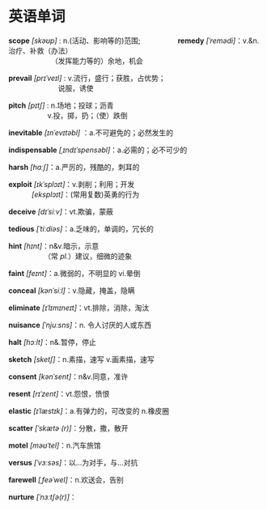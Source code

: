 # 英语单词
**scope** *[skəʊp]* : n.(活动、影响等的)范围;&emsp;&emsp;&emsp;&emsp;&emsp;&nbsp;**remedy** *[ˈremədi]*：v.&n. 治疗、补救（办法）
                <br> &emsp;&emsp;&emsp;&emsp;&emsp;&emsp;（发挥能力等的）余地，机会

**prevail** *[prɪˈveɪl]* : v.流行，盛行；获胜，占优势；
<br>&emsp;&emsp;&emsp;&emsp;&emsp;&emsp;&emsp;说服，诱使 

**pitch** *[pɪtʃ]* : n.场地；投球；沥青
<br>&emsp;&emsp;&emsp;&emsp;&emsp;&ensp;v.投，掷，扔；（使）跌倒

**inevitable** *[ɪnˈevɪtəbl]* ：a.不可避免的；必然发生的

**indispensable** *[ˌɪndɪˈspensəbl]*：a.必需的；必不可少的

**harsh** *[hɑːʃ]*：a.严厉的，残酷的，刺耳的

**exploit** *[ɪkˈsplɔɪt]*：v.剥削；利用；开发 <br>&emsp;&emsp;&emsp;&nbsp;*[eksplɔɪt]*：(常用复数)英勇的行为

**deceive** *[dɪˈsiːv]*：vt.欺骗，蒙蔽

**tedious** *[ˈtiːdiəs]*：a.乏味的，单调的，冗长的

**hint** *[hɪnt]*：n&v.暗示，示意<br>&emsp;&emsp;&emsp;&emsp;&emsp;（常 *pl.*）建议，细微的迹象

**faint** *[feɪnt]*：a.微弱的，不明显的 vi.晕倒

**conceal** *[kənˈsiːl]*：v.隐藏，掩盖，隐瞒

**eliminate** *[ɪˈlɪmɪneɪt]*：vt.排除，消除，淘汰

**nuisance** *[ˈnjuːsns]*：n. 令人讨厌的人或东西

**halt** *[hɔːlt]*：n&.暂停，停止

**sketch** *[sketʃ]*：n.素描，速写 v.画素描，速写

**consent** *[kənˈsent]*：n&v.同意，准许

**resent** *[rɪˈzent]*：vt.怨恨，愤恨

**elastic** *[ɪˈlæstɪk]*：a.有弹力的，可改变的 n.橡皮圈

**scatter** *[ˈskætə (r)]*：分散，撒，散开

**motel** *[məʊˈtel]*：n.汽车旅馆

**versus** *[ˈvɜːsəs]*：以...为对手，与...对抗

**farewell** *[ˌfeəˈwel]*：n.欢送会，告别

**nurture** *[ˈnɜːtʃə(r)]*：




